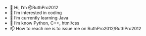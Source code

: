 - 👋 Hi, I’m @RuthPro2012
- 👀 I’m interested in coding
- 🌱 I’m currently learning Java
- 💞️ I’m know Python, C++, html/css
- 📫 How to reach me is to issue me on RuthPro2012/RuthPro2012

<!---
RuthPro2012/RuthPro2012 is a ✨ special ✨ repository because its `README.md` (this file) appears on your GitHub profile.
You can click the Preview link to take a look at your changes.
--->
